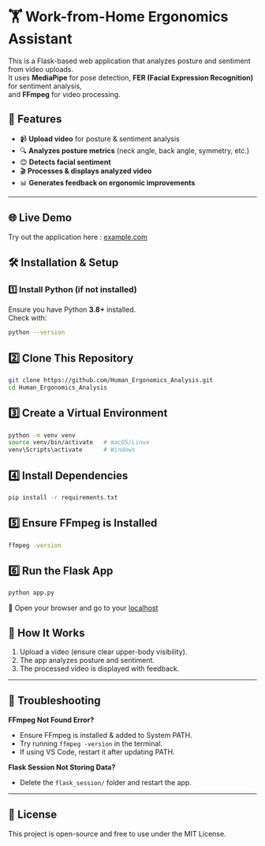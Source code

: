 # 🏋️ Work-from-Home Ergonomics Assistant

This is a Flask-based web application that analyzes posture and sentiment from video uploads.  
It uses **MediaPipe** for pose detection, **FER (Facial Expression Recognition)** for sentiment analysis,  
and **FFmpeg** for video processing.

## 🚀 Features
- 📹 **Upload video** for posture & sentiment analysis  
- 🔍 **Analyzes posture metrics** (neck angle, back angle, symmetry, etc.)  
- 😊 **Detects facial sentiment**  
- 🎬 **Processes & displays analyzed video**  
- 📊 **Generates feedback on ergonomic improvements**  

---

## 🌐 Live Demo
Try out the application here : [example.com](example.com)

## 🛠️ Installation & Setup

### 1️⃣ Install Python (if not installed)
Ensure you have Python **3.8+** installed.  
Check with:
```sh
python --version
```

## 2️⃣ Clone This Repository
```sh
git clone https://github.com/Human_Ergonomics_Analysis.git
cd Human_Ergonomics_Analysis
```

## 3️⃣ Create a Virtual Environment
```sh
python -m venv venv
source venv/bin/activate   # macOS/Linux
venv\Scripts\activate      # Windows
```
## 4️⃣ Install Dependencies
```sh
pip install -r requirements.txt
```
## 5️⃣ Ensure FFmpeg is Installed
```sh
ffmpeg -version
```
## 6️⃣ Run the Flask App
```sh
python app.py
```
🔹 Open your browser and go to your [localhost](http://127.0.0.1:5000/)

## 🎯 How It Works
1. Upload a video (ensure clear upper-body visibility).
2. The app analyzes posture and sentiment.
3. The processed video is displayed with feedback.

---

## 🛑 Troubleshooting

**FFmpeg Not Found Error?**
- Ensure FFmpeg is installed & added to System PATH.
- Try running `ffmpeg -version` in the terminal.
- If using VS Code, restart it after updating PATH.

**Flask Session Not Storing Data?**
- Delete the `flask_session/` folder and restart the app.

---

## 📜 License
This project is open-source and free to use under the MIT License.
